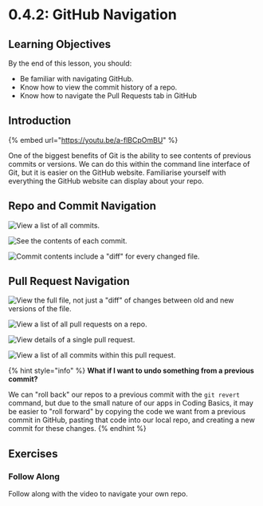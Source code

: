 # 0.4.2: GitHub Navigation

## Learning Objectives

By the end of this lesson, you should:

- Be familiar with navigating GitHub.
- Know how to view the commit history of a repo.
- Know how to navigate the Pull Requests tab in GitHub

## Introduction

{% embed url="https://youtu.be/a-flBCpOmBU" %}

One of the biggest benefits of Git is the ability to see contents of previous commits or versions. We can do this within the command line interface of Git, but it is easier on the GitHub website. Familiarise yourself with everything the GitHub website can display about your repo.

## Repo and Commit Navigation

![View a list of all commits.](../.gitbook/assets/screen-shot-2020-09-22-at-9.09.22-pm.png)

![See the contents of each commit.](../.gitbook/assets/screen-shot-2020-09-22-at-9.11.32-pm.png)

![Commit contents include a "diff" for every changed file.](../.gitbook/assets/screen-shot-2020-09-22-at-9.12.10-pm.png)

## Pull Request Navigation

![View the full file, not just a "diff" of changes between old and new versions of the file.](../.gitbook/assets/screen-shot-2020-09-22-at-9.14.16-pm.png)

![View a list of all pull requests on a repo.](../.gitbook/assets/screen-shot-2020-09-22-at-9.15.17-pm.png)

![View details of a single pull request.](../.gitbook/assets/screen-shot-2020-09-22-at-9.16.06-pm.png)

![View a list of all commits within this pull request.](../.gitbook/assets/screen-shot-2020-09-22-at-9.18.14-pm.png)

{% hint style="info" %}
**What if I want to undo something from a previous commit?**

We can "roll back" our repos to a previous commit with the `git revert` command, but due to the small nature of our apps in Coding Basics, it may be easier to "roll forward" by copying the code we want from a previous commit in GitHub, pasting that code into our local repo, and creating a new commit for these changes.
{% endhint %}

## Exercises

### Follow Along

Follow along with the video to navigate your own repo.
